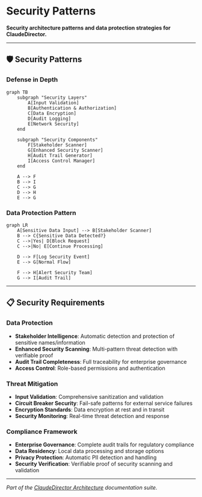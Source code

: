 # Security Patterns

**Security architecture patterns and data protection strategies for ClaudeDirector.**

---

## 🛡️ **Security Patterns**

### **Defense in Depth**
```mermaid
graph TB
    subgraph "Security Layers"
        A[Input Validation]
        B[Authentication & Authorization]
        C[Data Encryption]
        D[Audit Logging]
        E[Network Security]
    end

    subgraph "Security Components"
        F[Stakeholder Scanner]
        G[Enhanced Security Scanner]
        H[Audit Trail Generator]
        I[Access Control Manager]
    end

    A --> F
    B --> I
    C --> G
    D --> H
    E --> G
```

### **Data Protection Pattern**
```mermaid
graph LR
    A[Sensitive Data Input] --> B[Stakeholder Scanner]
    B --> C{Sensitive Data Detected?}
    C -->|Yes| D[Block Request]
    C -->|No| E[Continue Processing]

    D --> F[Log Security Event]
    E --> G[Normal Flow]

    F --> H[Alert Security Team]
    G --> I[Audit Trail]
```

---

## 📋 **Security Requirements**

### **Data Protection**
- **Stakeholder Intelligence**: Automatic detection and protection of sensitive names/information
- **Enhanced Security Scanning**: Multi-pattern threat detection with verifiable proof
- **Audit Trail Completeness**: Full traceability for enterprise governance
- **Access Control**: Role-based permissions and authentication

### **Threat Mitigation**
- **Input Validation**: Comprehensive sanitization and validation
- **Circuit Breaker Security**: Fail-safe patterns for external service failures
- **Encryption Standards**: Data encryption at rest and in transit
- **Security Monitoring**: Real-time threat detection and response

### **Compliance Framework**
- **Enterprise Governance**: Complete audit trails for regulatory compliance
- **Data Residency**: Local data processing and storage options
- **Privacy Protection**: Automatic PII detection and handling
- **Security Verification**: Verifiable proof of security scanning and validation

---

*Part of the [ClaudeDirector Architecture](../OVERVIEW.md) documentation suite.*
